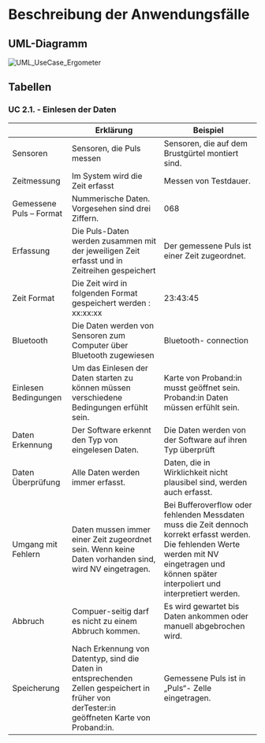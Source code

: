 # Beschreibung der Anwendungsfälle

## UML-Diagramm
![UML_UseCase_Ergometer](https://user-images.githubusercontent.com/101809825/159174582-b824246f-1123-4218-ab2e-bfd60d0fb44f.svg)


## Tabellen


### UC 2.1. - Einlesen der Daten


|                                | Erklärung                                                                                                                                                                               | Beispiel                                                                                                                                         |
|--------------------------------|-----------------------------------------------------------------------------------------------------------------------------------------------------------------------------------------|--------------------------------------------------------------------------------------------------------------------------------------------------|
|Sensoren	|Sensoren, die Puls messen	|Sensoren, die auf dem Brustgürtel montiert sind.||
Zeitmessung	|Im System wird die Zeit erfasst	|Messen von Testdauer.|| 
Gemessene Puls – Format	|Nummerische Daten. Vorgesehen sind drei Ziffern. 	|068||
Erfassung	|Die Puls-Daten werden zusammen mit der jeweiligen Zeit erfasst und in Zeitreihen gespeichert  	|Der gemessene Puls ist einer Zeit zugeordnet.||
Zeit Format	|Die Zeit wird in folgenden Format gespeichert werden : xx:xx:xx	|23:43:45||
Bluetooth 	|Die Daten werden von Sensoren zum Computer über Bluetooth zugewiesen 	|Bluetooth- connection|| 
Einlesen Bedingungen 	|Um das Einlesen der Daten starten zu können müssen verschiedene Bedingungen erfühlt sein. 	|Karte von Proband:in musst geöffnet sein. Proband:in Daten müssen erfühlt sein.|| 
Daten Erkennung	|Der Software erkennt den Typ von eingelesen Daten. 	|Die Daten werden von der Software auf ihren Typ überprüft|| 
Daten Überprüfung 	|Alle Daten werden immer erfasst. 	|Daten, die in Wirklichkeit nicht plausibel sind, werden auch erfasst.|| 
Umgang mit Fehlern	|Daten mussen immer einer Zeit zugeordnet sein. Wenn keine Daten vorhanden sind, wird NV eingetragen. 	|Bei Bufferoverflow oder fehlenden Messdaten muss die Zeit dennoch korrekt erfasst werden. Die fehlenden Werte werden mit NV eingetragen und können später interpoliert und interpretiert werden.||   
Abbruch |Compuer-seitig darf es nicht zu einem Abbruch kommen. 	|Es wird gewartet bis Daten ankommen oder manuell abgebrochen wird.|| 
Speicherung 	|Nach Erkennung von Datentyp, sind die Daten in entsprechenden Zellen gespeichert in früher von derTester:in geöffneten Karte von Proband:in.	|Gemessene Puls ist in „Puls“- Zelle eingetragen.||
